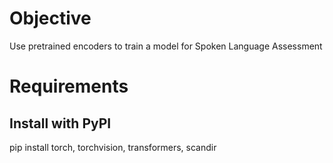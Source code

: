 # Objective
Use pretrained encoders to train a model for Spoken Language Assessment

# Requirements

## Install with PyPI

pip install torch, torchvision, transformers, scandir
